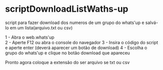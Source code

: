 # scriptDownloadListWaths-up
script para fazer download dos numeros de um grupo do whats'up e salvá-lo em um lista(arquivo.txt ou csv)


1 - Abra o web.whats'up </br>
2 - Aperte F12 ou abra o console do navegador
3 - Insira o código do script e aperte enter (deverá aparecer um botão de download)
4 - Escolha o grupo do whats'up e clique no botão download que apareceu

Pronto agora coloque a extensão do ser arquivo se txt ou csv
